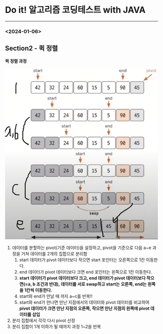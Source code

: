 # Do it! 알고리즘 코딩테스트 with JAVA

---

### <2024-01-06>

## Section2 - 퀵 정렬

**퀵 정렬 과정**

<img src="img/quick_sort.png">

1. 데이터를 분할하는 pivot(기준 데이터)을 설정하고, pivot을 기준으로 다음  a~e 과정을 거쳐 데이터를 2개의 집합으로 분리함
    1. start 데이터가 pivot 데이터보다 작으면 start 포인터는 오른쪽으로 1칸 이동한다.
    2. end 데이터가 pivot 데이터보다 크면 end 포인터는 왼쪽으로 1칸 이동한다.
    3. **start 데이터가 pivot 데이터보다 크고, end 데이터가 pivot 데이터보다 작으면(=a, b 조건과 반대), 데이터를 서로  swap하고 start는 오른쪽, end는 왼쪽을 1칸씩 이동한다.**
    4. start와 end가 만날 때 까지 a~c를 반복!!
    5. start와 end가 만나면 만난 지점에서의 데이터와 pivot 데이터를 비교하여 **pivot 데이터가 크면 만난 지점의 오른쪽, 작으면 만난 지점의 왼쪽에 pivot 데이터를 삽입**
2. 분리 집합에서 각각 다시 pivot 선정
3. 분리 집합이 1개 이하가 될 때까지 과정 1~2을 반복